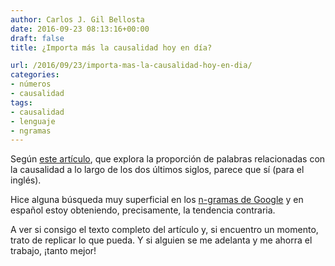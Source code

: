 ```yaml
---
author: Carlos J. Gil Bellosta
date: 2016-09-23 08:13:16+00:00
draft: false
title: ¿Importa más la causalidad hoy en día?

url: /2016/09/23/importa-mas-la-causalidad-hoy-en-dia/
categories:
- números
- causalidad
tags:
- causalidad
- lenguaje
- ngramas
---
```


Según [este artículo](http://www.ncbi.nlm.nih.gov/pubmed/26993741), que explora la proporción de palabras relacionadas con la causalidad a lo largo de los dos últimos siglos, parece que sí (para el inglés).

Hice alguna búsqueda muy superficial en los [n-gramas de Google](https://books.google.com/ngrams) y en español estoy obteniendo, precisamente, la tendencia contraria.

A ver si consigo el texto completo del artículo y, si encuentro un momento, trato de replicar lo que pueda. Y si alguien se me adelanta y me ahorra el trabajo, ¡tanto mejor!
